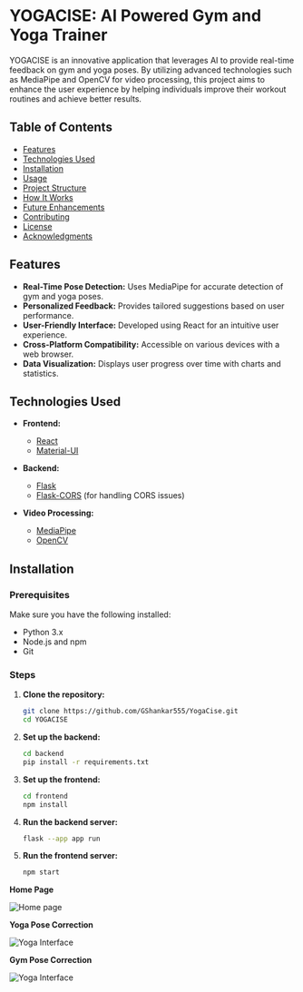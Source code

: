 # YOGACISE: AI Powered Gym and Yoga Trainer

YOGACISE is an innovative application that leverages AI to provide real-time feedback on gym and yoga poses. By utilizing advanced technologies such as MediaPipe and OpenCV for video processing, this project aims to enhance the user experience by helping individuals improve their workout routines and achieve better results.

## Table of Contents

- [Features](#features)
- [Technologies Used](#technologies-used)
- [Installation](#installation)
- [Usage](#usage)
- [Project Structure](#project-structure)
- [How It Works](#how-it-works)
- [Future Enhancements](#future-enhancements)
- [Contributing](#contributing)
- [License](#license)
- [Acknowledgments](#acknowledgments)

## Features

- **Real-Time Pose Detection:** Uses MediaPipe for accurate detection of gym and yoga poses.
- **Personalized Feedback:** Provides tailored suggestions based on user performance.
- **User-Friendly Interface:** Developed using React for an intuitive user experience.
- **Cross-Platform Compatibility:** Accessible on various devices with a web browser.
- **Data Visualization:** Displays user progress over time with charts and statistics.

## Technologies Used

- **Frontend:** 
  - [React](https://reactjs.org/)
  - [Material-UI](https://mui.com/)
  
- **Backend:**
  - [Flask](https://flask.palletsprojects.com/)
  - [Flask-CORS](https://flask-cors.readthedocs.io/en/latest/) (for handling CORS issues)

- **Video Processing:**
  - [MediaPipe](https://google.github.io/mediapipe/)
  - [OpenCV](https://opencv.org/)


## Installation

### Prerequisites

Make sure you have the following installed:

- Python 3.x
- Node.js and npm
- Git

### Steps

1. **Clone the repository:**
   ```bash
   git clone https://github.com/GShankar555/YogaCise.git
   cd YOGACISE

2. **Set up the backend:**
    ```bash
    cd backend
    pip install -r requirements.txt

3. **Set up the frontend:**
    ```bash
    cd frontend
    npm install

4. **Run the backend server:**
    ```bash
    flask --app app run

5. **Run the frontend server:**
    ```bash
    npm start
 
**Home Page**

![Home page](https://github.com/GShankar555/YogaCise/blob/main/Home%20Page.png)


**Yoga Pose Correction**

![Yoga Interface](https://github.com/GShankar555/YogaCise/blob/main/Yoga.png)


**Gym Pose Correction**

![Yoga Interface](https://github.com/GShankar555/YogaCise/blob/main/Gym.png)